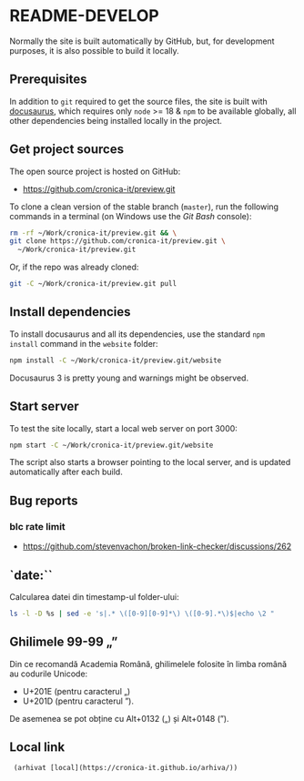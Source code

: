 # README-DEVELOP

Normally the site is built automatically by GitHub, but, for development
purposes, it is also possible to build it locally.

## Prerequisites

In addition to `git` required to get the source files,
the site is built with [docusaurus](https://docusaurus.io),
which requires only `node` >= 18 & `npm` to be available
globally, all other dependencies being installed locally in the project.

## Get project sources

The open source project is hosted on GitHub:

- <https://github.com/cronica-it/preview.git>

To clone a clean version of the stable branch (`master`),
run the following commands in a
terminal (on Windows use the _Git Bash_ console):

```sh
rm -rf ~/Work/cronica-it/preview.git && \
git clone https://github.com/cronica-it/preview.git \
  ~/Work/cronica-it/preview.git
```

Or, if the repo was already cloned:

```sh
git -C ~/Work/cronica-it/preview.git pull
```

## Install dependencies

To install docusaurus and all its dependencies, use the standard `npm install`
command in the `website` folder:

```bash
npm install -C ~/Work/cronica-it/preview.git/website
```

Docusaurus 3 is pretty young and warnings might be observed.

## Start server

To test the site locally, start a local web server on port 3000:

```bash
npm start -C ~/Work/cronica-it/preview.git/website
```

The script also starts a browser pointing to the local server,
and is updated automatically after each build.

## Bug reports

### blc rate limit

- <https://github.com/stevenvachon/broken-link-checker/discussions/262>

## `date:``

Calcularea datei din timestamp-ul folder-ului:

```sh
ls -l -D %s | sed -e 's|.* \([0-9][0-9]*\) \([0-9].*\)$|echo \2 "      date:" $(date -r \1 -u "+%Y-%m-%dT%H:%M:%S")|' | bash | sort
```

## Ghilimele 99-99 „”

Din ce recomandă Academia Română, ghilimelele folosite în limba română au codurile Unicode:

- U+201E (pentru caracterul „)
- U+201D (pentru caracterul ”).

De asemenea se pot obține cu Alt+0132 („) și Alt+0148 (”).

## Local link

```
 (arhivat [local](https://cronica-it.github.io/arhiva/))
 ```
